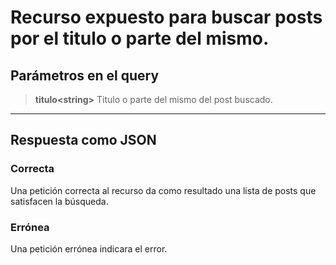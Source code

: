 # Recurso expuesto para buscar posts por el titulo o parte del mismo.
## Parámetros en el query

> **titulo\<string>** Titulo o parte del mismo del post buscado.
---------
## Respuesta como JSON
### Correcta
Una petición correcta al recurso da como resultado una lista de posts que satisfacen la búsqueda.
### Errónea
Una petición errónea indicara el error.